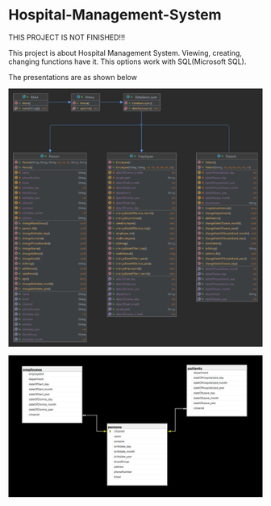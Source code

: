 # Hospital-Management-System

THIS PROJECT IS NOT FINISHED!!!

This project is about Hospital Management System.
Viewing, creating, changing functions have it. This options work with SQL(Microsoft SQL).

The presentations are as shown below

![ Alt text](class_uml.png)  [](class_uml.png)

![ Alt text](database_diagram.png)  [](database_diagram.png)
